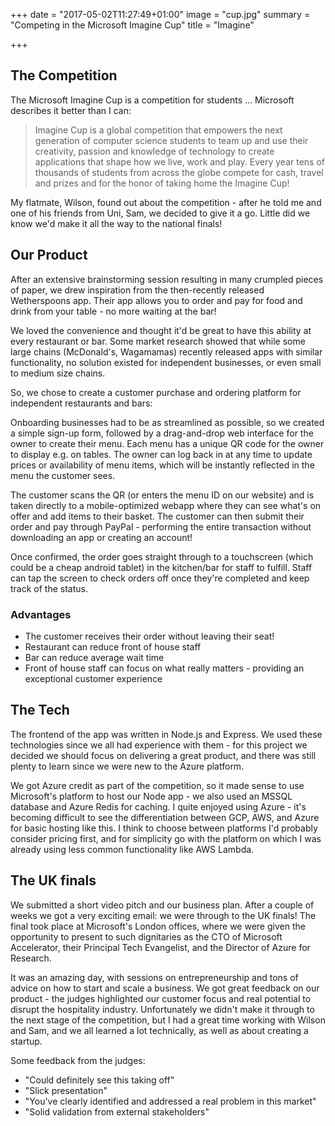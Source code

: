 +++
date = "2017-05-02T11:27:49+01:00"
image = "cup.jpg"
summary = "Competing in the Microsoft Imagine Cup"
title = "Imagine"

+++

## The Competition

The Microsoft Imagine Cup is a competition for students ... Microsoft describes it better than I can:

>Imagine Cup is a global competition that empowers the next generation of computer science students to team up and use their creativity, passion and knowledge of technology to create applications that shape how we live, work and play. Every year tens of thousands of students from across the globe compete for cash, travel and prizes and for the honor of taking home the Imagine Cup!

My flatmate, Wilson, found out about the competition - after he told me and one of his friends from Uni, Sam, we decided to give it a go. Little did we know we'd make it all the way to the national finals!


## Our Product

After an extensive brainstorming session resulting in many crumpled pieces of paper, we drew inspiration from the then-recently released Wetherspoons app. Their app allows you to order and pay for food and drink from your table - no more waiting at the bar!

We loved the convenience and thought it'd be great to have this ability at every restaurant or bar. Some market research showed that while some large chains (McDonald's, Wagamamas) recently released apps with similar functionality, no solution existed for independent businesses, or even small to medium size chains.

So, we chose to create a customer purchase and ordering platform for independent restaurants and bars:

Onboarding businesses had to be as streamlined as possible, so we created a simple sign-up form, followed by a drag-and-drop web interface for the owner to create their menu. Each menu has a unique QR code for the owner to display e.g. on tables. The owner can log back in at any time to update prices or availability of menu items, which will be instantly reflected in the menu the customer sees.

The customer scans the QR (or enters the menu ID on our website) and is taken directly to a mobile-optimized webapp where they can see what's on offer and add items to their basket. The customer can then submit their order and pay through PayPal - performing the entire transaction without downloading an app or creating an account!

Once confirmed, the order goes straight through to a touchscreen (which could be a cheap android tablet) in the kitchen/bar for staff to fulfill. Staff can tap the screen to check orders off once they're completed and keep track of the status.

### Advantages

 - The customer receives their order without leaving their seat!
 - Restaurant can reduce front of house staff
 - Bar can reduce average wait time
 - Front of house staff can focus on what really matters - providing an exceptional customer experience

## The Tech

The frontend of the app was written in Node.js and Express. We used these technologies since we all had experience with them - for this project we decided we should focus on delivering a great product, and there was still plenty to learn since we were new to the Azure platform.

We got Azure credit as part of the competition, so it made sense to use Microsoft's platform to host our Node app - we also used an MSSQL database and Azure Redis for caching. I quite enjoyed using Azure - it's becoming difficult to see the differentiation between GCP, AWS, and Azure for basic hosting like this. I think to choose between platforms I'd probably consider pricing first, and for simplicity go with the platform on which I was already using less common functionality like AWS Lambda.


## The UK finals

We submitted a short video pitch and our business plan. After a couple of weeks we got a very exciting email: we were through to the UK finals! The final took place at Microsoft's London offices, where we were given the opportunity to present to such dignitaries as the CTO of Microsoft Accelerator, their Principal Tech Evangelist, and the Director of Azure for Research.

It was an amazing day, with sessions on entrepreneurship and tons of advice on how to start and scale a business. We got great feedback on our product - the judges highlighted our customer focus and real potential to disrupt the hospitality industry. Unfortunately we didn't make it through to the next stage of the competition, but I had a great time working with Wilson and Sam, and we all learned a lot technically, as well as about creating a startup.

Some feedback from the judges:

 - "Could definitely see this taking off"
 - "Slick presentation"
 - "You've clearly identified and addressed a real problem in this market"
 - "Solid validation from external stakeholders"
